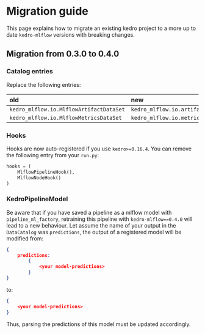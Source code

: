 # Migration guide

This page explains how to migrate an existing kedro project to a more up to date `kedro-mlflow` versions with breaking changes.

## Migration from 0.3.0 to 0.4.0

### Catalog entries

Replace the following entries:

|old                                    |new                                              |
|:--------------------------------------|:------------------------------------------------|
|`kedro_mlflow.io.MlflowArtifactDataSet`|`kedro_mlflow.io.artifacts.MlflowArtifactDataSet`|
|`kedro_mlflow.io.MlflowMetricsDataSet` |`kedro_mlflow.io.metrics.MlflowMetricsDataSet`   |

### Hooks

Hooks are now auto-registered if you use `kedro>=0.16.4`. You can remove the following entry from your `run.py`:

```python
hooks = (
    MlflowPipelineHook(),
    MlflowNodeHook()
)
```

### KedroPipelineModel

Be aware that if you have saved a pipeline as a mlflow model with `pipeline_ml_factory`, retraining this pipeline with `kedro-mlflow==0.4.0` will lead to a new behaviour. Let assume the name of your output in the `DataCatalog` was `predictions`, the output of a registered model will be modified from:

```json
{
    predictions:
        {
            <your model-predictions>
        }
}
```

to:

```json
{
    <your model-predictions>
}
```

Thus, parsing the predictions of this model must be updated accordingly.
